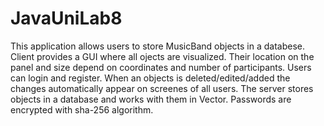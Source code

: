 # JavaUniLab8
This application allows users to store MusicBand objects in a databese. Client provides a GUI where all ojects are visualized. Their location on the panel and size depend on coordinates and number of participants. Users can login and register. When an objects is deleted/edited/added the changes automatically appear on screenes of all users.
The server stores objects in a database and works with them in Vector. Passwords are encrypted with sha-256 algorithm.
